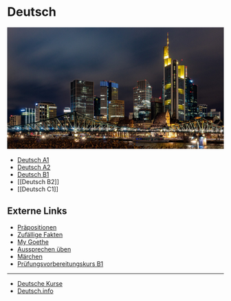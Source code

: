 # Deutsch

![](attachments/Pasted%20image%2020230808220252.png)

- [Deutsch A1](Deutsch_A1.md)
- [Deutsch A2](Deutsch_A2.md)
- [Deutsch B1](Deutsch_B1.md)
- [[Deutsch B2]]
- [[Deutsch C1]]


## Externe Links

- [Präpositionen](Präpositionen.md)
- [Zufällige Fakten](Zufällige%20Fakten.md)
- [My Goethe](https://my.goethe.de/)
- [Aussprechen üben](https://yourdailygerman.com/practice-pronunciation/)
- [Märchen](https://www.grimmstories.com/de/grimm_maerchen/index)
- [Prüfungsvorbereitungskurs B1](https://lernen.goethe.de/moodle/course/view.php?id=1507727&overview=1)

----

- [Deutsche Kurse](https://www.deutschakademie.de)
- [Deutsch.info](https://deutsch.info/courses/b2)






